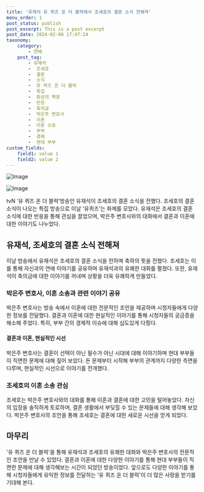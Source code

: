 ```yaml
---
title: '유재석 유 퀴즈 온 더 블럭에서 조세호의 결혼 소식 전해져'
menu_order: 1
post_status: publish
post_excerpt: This is a post excerpt
post_date: 2024-02-08 17:47:24
taxonomy:
    category:
        - 연예
    post_tag:
        - 유재석
        -  조세호
        -  결혼
        -  소식
        -  유 퀴즈 온 더 블럭
        -  특집
        -  환상의 짝꿍
        -  반응
        -  축의금
        -  박은주 변호사
        -  이혼
        -  이혼 소송
        -  부부
        -  경제
        -  현대 부부
custom_fields:
    field1: value 1
    field2: value 2
---
```


![Image](https://ssl.pstatic.net/mimgnews/image/144/2024/02/08/0000942551_001_20240208103601262.png?type=w540)

![Image](https://mimgnews.pstatic.net/image/144/2024/02/08/0000942551_002_20240208103601341.png?type=w540)

tvN ‘유 퀴즈 온 더 블럭’방송인 유재석이 조세호의 결혼 소식을 전했다. 조세호의 결혼 소식이 나오는 특집 방송으로 이날 '유퀴즈'는 화제를 모았다. 유재석은 조세호의 결혼 소식에 대한 반응을 통해 관심을 끌었으며, 박은주 변호사와의 대화에서 결혼과 이혼에 대한 이야기도 나누었다.
## 유재석, 조세호의 결혼 소식 전해져
이날 방송에서 유재석은 조세호의 결혼 소식을 전하며 축하의 뜻을 전했다. 조세호는 이를 통해 자신과의 연애 이야기를 공유하며 유재석과의 유쾌한 대화를 펼쳤다. 또한, 유재석이 축의금에 대한 이야기를 꺼내며 상황을 더욱 유쾌하게 만들었다.
### 박은주 변호사, 이혼 소송과 관련 이야기 공유
박은주 변호사는 방송 속에서 이혼에 대한 전문적인 조언을 제공하며 시청자들에게 다양한 정보를 전달했다. 결혼과 이혼에 대한 현실적인 이야기를 통해 시청자들의 궁금증을 해소해 주었다. 특히, 부부 간의 경제적 이슈에 대해 심도있게 다뤘다.
#### 결혼과 이혼, 현실적인 시선
박은주 변호사는 결혼이 선택이 아닌 필수가 아닌 시대에 대해 이야기하며 현대 부부들이 직면한 문제에 대해 짚어 보았다. 돈 문제부터 시작해 부부의 관계까지 다양한 측면을 다루며, 현실적인 시선으로 이야기를 전개했다.
### 조세호의 이혼 소송 관심
조세호는 박은주 변호사와의 대화를 통해 이혼과 결혼에 대한 고민을 털어놓았다. 자신의 입장을 솔직하게 토로하며, 결혼 생활에서 부딪힐 수 있는 문제들에 대해 생각해 보았다. 박은주 변호사의 조언을 통해 조세호는 결혼에 대한 새로운 시선을 얻게 되었다.
## 마무리
'유 퀴즈 온 더 블럭'을 통해 유재석과 조세호의 유쾌한 대화와 박은주 변호사의 전문적인 조언을 만날 수 있었다. 결혼과 이혼에 대한 다양한 이야기를 통해 현대 부부들이 직면한 문제에 대해 생각해보는 시간이 되었던 방송이었다. 앞으로도 다양한 이야기를 통해 시청자들에게 유익한 정보를 전달하는 '유 퀴즈 온 더 블럭'이 더 많은 사랑을 받기를 기대해 본다.
